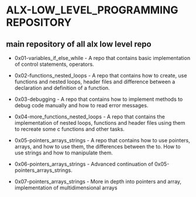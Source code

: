 # ALX-LOW_LEVEL_PROGRAMMING REPOSITORY

## main repository of all alx low level  repo

* 0x01-variables_if_else_while - A repo that contains basic implementation of control statements, operators.

* 0x02-functions_nested_loops - A repo that contains how to create, use functions and nested loops, header files and difference between a declaration and definition of a function.

* 0x03-debugging - A repo that contains how to implement methods to debug code manually and how to read error messages.

* 0x04-more_functions_nested_loops - A repo that contains the implementation of nested loops, functions and header files using them to recreate some c functions and other tasks.

*  0x05-pointers_arrays_strings - A repo that contains how to use pointers, arrays, and how to use them, the differences between the to. How to use strings and how to manipulate them.

* 0x06-pointers_arrays_strings - Advanced continuation of 0x05-pointers_arrays_strings.

* 0x07-pointers_arrays_strings - More in depth into pointers and array, implementation of multidimensional arrays
